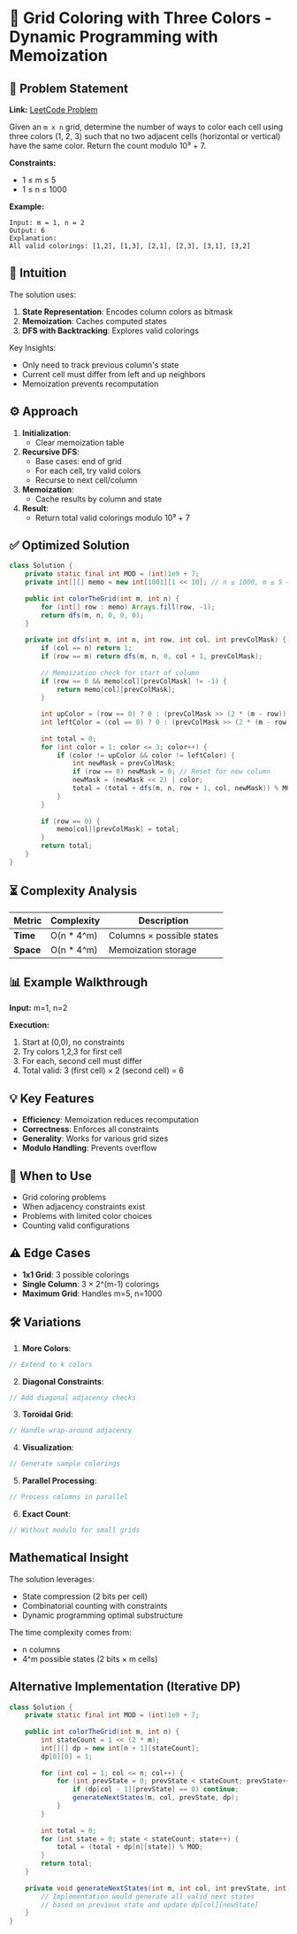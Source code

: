 # 🎨 Grid Coloring with Three Colors - Dynamic Programming with Memoization

## 📜 Problem Statement
**Link:** [LeetCode Problem](https://leetcode.com/problems/painting-a-grid-with-three-different-colors/description/)

Given an `m x n` grid, determine the number of ways to color each cell using three colors (1, 2, 3) such that no two adjacent cells (horizontal or vertical) have the same color. Return the count modulo 10⁹ + 7.

**Constraints:**
- 1 ≤ m ≤ 5
- 1 ≤ n ≤ 1000

**Example:**
```text
Input: m = 1, n = 2
Output: 6
Explanation: 
All valid colorings: [1,2], [1,3], [2,1], [2,3], [3,1], [3,2]
```

## 🧠 Intuition
The solution uses:
1. **State Representation**: Encodes column colors as bitmask
2. **Memoization**: Caches computed states
3. **DFS with Backtracking**: Explores valid colorings

Key Insights:
- Only need to track previous column's state
- Current cell must differ from left and up neighbors
- Memoization prevents recomputation

## ⚙️ Approach
1. **Initialization**:
   - Clear memoization table
2. **Recursive DFS**:
   - Base cases: end of grid
   - For each cell, try valid colors
   - Recurse to next cell/column
3. **Memoization**:
   - Cache results by column and state
4. **Result**:
   - Return total valid colorings modulo 10⁹ + 7

## ✅ Optimized Solution
```java []
class Solution {
    private static final int MOD = (int)1e9 + 7;
    private int[][] memo = new int[1001][1 << 10]; // n ≤ 1000, m ≤ 5 → 2^(2*5) = 1024
    
    public int colorTheGrid(int m, int n) {
        for (int[] row : memo) Arrays.fill(row, -1);
        return dfs(m, n, 0, 0, 0);
    }
    
    private int dfs(int m, int n, int row, int col, int prevColMask) {
        if (col == n) return 1;
        if (row == m) return dfs(m, n, 0, col + 1, prevColMask);
        
        // Memoization check for start of column
        if (row == 0 && memo[col][prevColMask] != -1) {
            return memo[col][prevColMask];
        }
        
        int upColor = (row == 0) ? 0 : (prevColMask >> (2 * (m - row))) & 3;
        int leftColor = (col == 0) ? 0 : (prevColMask >> (2 * (m - row - 1))) & 3;
        
        int total = 0;
        for (int color = 1; color <= 3; color++) {
            if (color != upColor && color != leftColor) {
                int newMask = prevColMask;
                if (row == 0) newMask = 0; // Reset for new column
                newMask = (newMask << 2) | color;
                total = (total + dfs(m, n, row + 1, col, newMask)) % MOD;
            }
        }
        
        if (row == 0) {
            memo[col][prevColMask] = total;
        }
        return total;
    }
}
```

## ⏳ Complexity Analysis
| Metric          | Complexity | Description |
|-----------------|------------|-------------|
| **Time**        | O(n * 4^m) | Columns × possible states |
| **Space**       | O(n * 4^m) | Memoization storage |

## 📊 Example Walkthrough
**Input:** m=1, n=2

**Execution:**
1. Start at (0,0), no constraints
2. Try colors 1,2,3 for first cell
3. For each, second cell must differ
4. Total valid: 3 (first cell) × 2 (second cell) = 6

## 💡 Key Features
- **Efficiency**: Memoization reduces recomputation
- **Correctness**: Enforces all constraints
- **Generality**: Works for various grid sizes
- **Modulo Handling**: Prevents overflow

## 🚀 When to Use
- Grid coloring problems
- When adjacency constraints exist
- Problems with limited color choices
- Counting valid configurations

## ⚠️ Edge Cases
- **1x1 Grid**: 3 possible colorings
- **Single Column**: 3 × 2^(m-1) colorings
- **Maximum Grid**: Handles m=5, n=1000

## 🛠 Variations
1. **More Colors**:
```java
// Extend to k colors
```

2. **Diagonal Constraints**:
```java
// Add diagonal adjacency checks
```

3. **Toroidal Grid**:
```java
// Handle wrap-around adjacency
```

4. **Visualization**:
```java
// Generate sample colorings
```

5. **Parallel Processing**:
```java
// Process columns in parallel
```

6. **Exact Count**:
```java
// Without modulo for small grids
```

## Mathematical Insight
The solution leverages:
- State compression (2 bits per cell)
- Combinatorial counting with constraints
- Dynamic programming optimal substructure

The time complexity comes from:
- n columns
- 4^m possible states (2 bits × m cells)

## Alternative Implementation (Iterative DP)
```java []
class Solution {
    private static final int MOD = (int)1e9 + 7;
    
    public int colorTheGrid(int m, int n) {
        int stateCount = 1 << (2 * m);
        int[][] dp = new int[n + 1][stateCount];
        dp[0][0] = 1;
        
        for (int col = 1; col <= n; col++) {
            for (int prevState = 0; prevState < stateCount; prevState++) {
                if (dp[col - 1][prevState] == 0) continue;
                generateNextStates(m, col, prevState, dp);
            }
        }
        
        int total = 0;
        for (int state = 0; state < stateCount; state++) {
            total = (total + dp[n][state]) % MOD;
        }
        return total;
    }
    
    private void generateNextStates(int m, int col, int prevState, int[][] dp) {
        // Implementation would generate all valid next states
        // based on previous state and update dp[col][newState]
    }
}
```